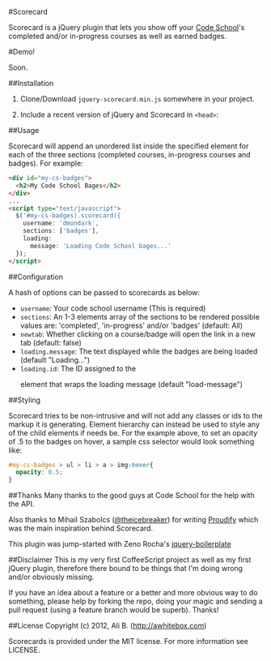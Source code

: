 #Scorecard

Scorecard is a jQuery plugin that lets you show off your [Code School](http://www.codeschool.com)'s completed and/or in-progress courses as well as earned badges.

#Demo!

Soon.

##Installation

1. Clone/Download `jquery-scorecard.min.js` somewhere in your project.
2. Include a recent version of jQuery and Scorecard in `<head>`:

    <script type="text/javascript" src="https://ajax.googleapis.com/ajax/libs/jquery/1.7.2/jquery.min.js"></script>
    <script type="text/javascript" src="jquery-scorecard.min.js"></script>

##Usage

Scorecard will append an unordered list inside the specified element for each
of the three sections (completed courses, in-progress courses and badges). For
example:

```html
<div id="my-cs-badges">
  <h2>My Code School Bages</h2>
</div>
...
<script type="text/javascript">
  $('#my-cs-badges).scorecard({
    username: 'dmondark',
    sections: ['badges'],
    loading:
      message: 'Loading Code School bages...'
  });
</script>
```
##Configuration

A hash of options can be passed to scorecards as below:

* `username`: Your code school username (This is required)
* `sections`: An 1-3 elements array of the sections to be rendered possible
values are: 'completed', 'in-progress' and/or 'badges' (default: All)
* `newtab`: Whether clicking on a course/badge will open the link in a new tab
(default: false)
* `loading.message`: The text displayed while the badges are being loaded
(default "Loading...")
* `loading.id`: The ID assigned to the <p> element that wraps the loading message
(default "load-message")

##Styling

Scorecard tries to be non-intrusive and will not add any classes or ids to the
markup it is generating. Element hierarchy can instead be used to style any of
the child elements if needs be.
For the example above, to set an opacity of .5 to the badges on hover, a sample
css selector would look something like:

```css
#my-cs-badges > ul > li > a > img:hover{
  opacity: 0.5;
}
```

##Thanks
Many thanks to the good guys at Code School for the help with the API.

Also thanks to Mihail Szabolcs ([@theicebreaker](https://twitter.com/theicebreaker))
for writing [Proudify](https://github.com/icebreaker/proudify) which was the main
inspiration behind Scorecard.

This plugin was jump-started with Zeno Rocha's [jquery-boilerplate](https://github.com/zenorocha/jquery-boilerplate)

##Disclaimer
This is my very first CoffeeScript project as well as my first jQuery plugin,
therefore there bound to be things that I'm doing wrong and/or obviously missing.

If you have an idea about a feature or a better and more obvious way to do
something, please help by forking the repo, doing your magic and sending a pull
request (using a feature branch would be superb). Thanks!


##License
Copyright (c) 2012, Ali B. (http://awhitebox.com)

Scorecards is provided under the MIT license. For more information see LICENSE.
